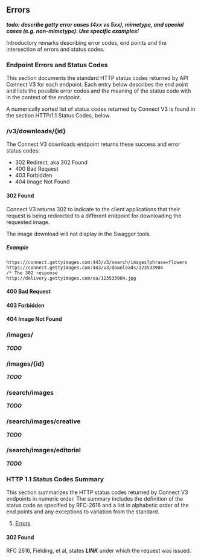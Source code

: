 
## Errors ##

***todo: describe getty error cases (4xx vs 5xx), mimetype, and special cases (e.g. non-mimetype).  Use specific examples!***

Introductory remarks describing error codes, end points and the intersection of errors and status codes.

### Endpoint Errors and Status Codes ###

This section documents the standard HTTP status codes returned by API Connect V3 for each endpoint.  Each entry below describes the end point and lists the possible error codes and the meaning of the status code with in the context of the endpoint.


A numerically sorted list of status codes returned by Connect V3 is found in the 
section HTTP/1.1 Status Codes, below.

### /v3/downloads/{id} ###

The Connect V3 downloads endpoint returns these success and error status codes:

*  302 Redirect, aka 302 Found
*  400 Bad Request
*  403 Forbidden
*  404 Image Not Found

#### 302 Found ####
Connect V3 returns 302 to indicate to the client applications that their request 
is being redirected to a different endpoint for downloading the requested image.

The image download will not display in the Swagger tools.
##### Example #####
    https://connect.gettyimages.com:443/v3/search/images?phrase=flowers 
	https://connect.gettyimages.com:443/v3/downloads/123533904
	/* The 302 response 
	http://delivery.gettyimages.com/xa/123533904.jpg

#### 400 Bad Request ####
#### 403 Forbidden ####
#### 404 Image Not Found


### /images/ ###

***TODO***

### /images/{id}

***TODO***

### /search/images ###

***TODO***

### /search/images/creative ###

***TODO***

### /search/images/editorial ###

***TODO***

### HTTP 1.1 Status Codes Summary ###

This section summarizes the HTTP status codes returned by Connect V3 endpoints in 
numeric order.  The summary includes the definition of the status code as 
specified by RFC-2616 and a list in alphabetic order of the end points and any exceptions to variation from the standard.


5. [Errors](https://github.com/nskirov/connect#errors)
#### 302 Found ####

RFC 2616, Fielding, et al, states 
***LINK***
 under which the request was issued.

